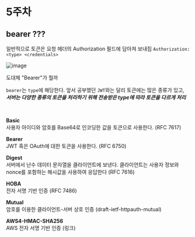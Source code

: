 # 5주차
## bearer ???
일반적으로 토큰은 요청 헤더의 Authorization 필드에 담아져 보내짐
`Authorization: <type> <credentials>`

![image](https://user-images.githubusercontent.com/81678959/188318491-5387a53d-d7f1-4f66-a9a7-247b30a725ba.png)

도대체 "Bearer"가 뭘까   

`bearer`는 `type`에 해당한다. 앞서 공부했던 `JWT`와는 달리 토큰에는 많은 종류가 있고, ***서버는 다양한 종류의 토큰을 처리하기 위해 전송받은 type에 따라 토큰을 다르게 처리***   

<br>

**Basic**   
사용자 아이디와 암호를 Base64로 인코딩한 값을 토큰으로 사용한다. (RFC 7617)

**Bearer**   
JWT 혹은 OAuth에 대한 토큰을 사용한다. (RFC 6750)

**Digest**   
서버에서 난수 데이터 문자열을 클라이언트에 보낸다. 클라이언트는 사용자 정보와 nonce를 포함하는 해시값을 사용하여 응답한다 (RFC 7616)

**HOBA**   
전자 서명 기반 인증 (RFC 7486)

**Mutual**   
암호를 이용한 클라이언트-서버 상호 인증 (draft-ietf-httpauth-mutual)

**AWS4-HMAC-SHA256**   
AWS 전자 서명 기반 인증 (링크)
